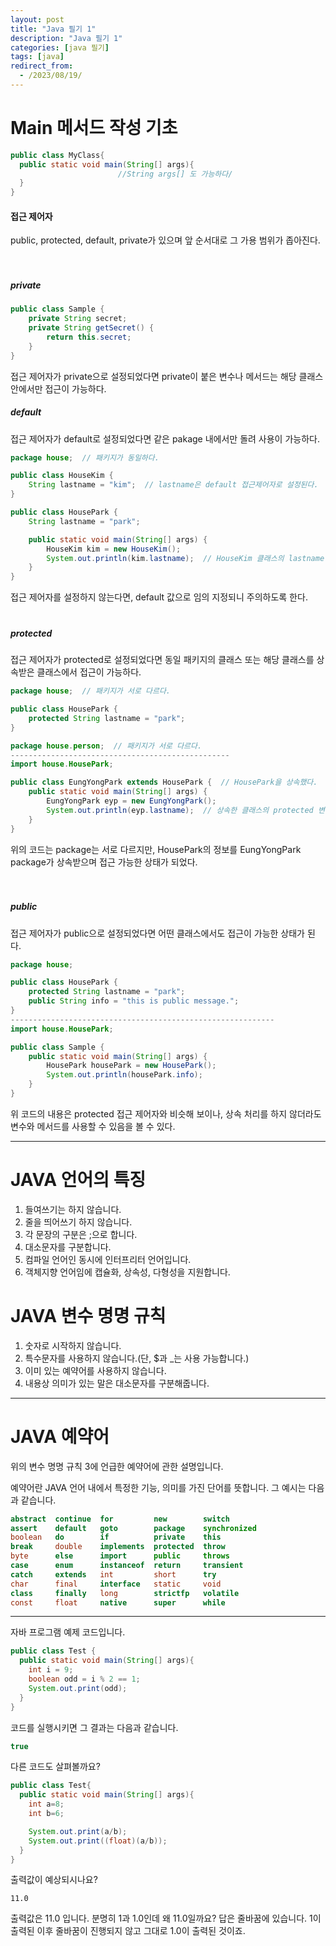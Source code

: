 ```yaml
---
layout: post
title: "Java 필기 1"
description: "Java 필기 1"
categories: [java 필기]
tags: [java]
redirect_from:
  - /2023/08/19/
---
```


# Main 메서드 작성 기초
```java
public class MyClass{
  public static void main(String[] args){
                        //String args[] 도 가능하다/
  }
}
```
#### 접근 제어자 
public, protected, default, private가 있으며 앞 순서대로 그 가용 범위가 좁아진다.

ㅤ
##### private
```java
public class Sample {
    private String secret;
    private String getSecret() {
        return this.secret;
    }
}
```
접근 제어자가 private으로 설정되었다면 private이 붙은 변수나 메서드는 해당 클래스 안에서만 접근이 가능하다.
ㅤ
ㅤ
ㅤ
##### default
접근 제어자가 default로 설정되었다면 같은 pakage 내에서만 돌려 사용이 가능하다.
```java
package house;  // 패키지가 동일하다.

public class HouseKim {
    String lastname = "kim";  // lastname은 default 접근제어자로 설정된다.
}

public class HousePark {
    String lastname = "park";

    public static void main(String[] args) {
        HouseKim kim = new HouseKim();
        System.out.println(kim.lastname);  // HouseKim 클래스의 lastname 변수를 사용할 수 있다.
    }
}
```
접근 제어자를 설정하지 않는다면, default 값으로 임의 지정되니 주의하도록 한다. 
ㅤ
ㅤ
ㅤ
##### protected
접근 제어자가 protected로 설정되었다면 동일 패키지의 클래스 또는 해당 클래스를 상속받은 클래스에서 접근이 가능하다.
```java
package house;  // 패키지가 서로 다르다.

public class HousePark {
    protected String lastname = "park";
}

package house.person;  // 패키지가 서로 다르다.
-------------------------------------------------
import house.HousePark;

public class EungYongPark extends HousePark {  // HousePark을 상속했다.
    public static void main(String[] args) {
        EungYongPark eyp = new EungYongPark();
        System.out.println(eyp.lastname);  // 상속한 클래스의 protected 변수는 접근이 가능하다.
    }
}
```
위의 코드는 package는 서로 다르지만, HousePark의 정보를 EungYongPark package가 상속받으며 접근 가능한 상태가 되었다.

ㅤ
ㅤ
##### public
접근 제어자가 public으로 설정되었다면 어떤 클래스에서도 접근이 가능한 상태가 된다.
```java
package house;

public class HousePark {
    protected String lastname = "park";
    public String info = "this is public message.";
}
-----------------------------------------------------------
import house.HousePark;

public class Sample {
    public static void main(String[] args) {
        HousePark housePark = new HousePark();
        System.out.println(housePark.info);
    }
}
```
위 코드의 내용은 protected 접근 제어자와 비슷해 보이나, 상속 처리를 하지 않더라도 변수와 메서드를 사용할 수 있음을 볼 수 있다.

---

# JAVA 언어의 특징
1. 들여쓰기는 하지 않습니다.
2. 줄을 띄어쓰기 하지 않습니다.
3. 각 문장의 구분은 ;으로 합니다.
4. 대소문자를 구분합니다.
5. 컴파일 언어인 동시에 인터프리터 언어입니다.
6. 객체지향 언어임에 캡슐화, 상속성, 다형성을 지원합니다.

# JAVA 변수 명명 규칙
1. 숫자로 시작하지 않습니다.
2. 특수문자를 사용하지 않습니다.(단, $과 _는 사용 가능합니다.)
3. 이미 있는 예약어를 사용하지 않습니다.
4. 내용상 의미가 있는 말은 대소문자를 구분해줍니다.


***

# JAVA 예약어
위의 변수 명명 규칙 3에 언급한 예약어에 관한 설명입니다. 

예약어란 JAVA 언어 내에서 특정한 기능, 의미를 가진 단어를 뜻합니다. 
그 예시는 다음과 같습니다. 
```java
abstract  continue  for         new        switch
assert    default   goto        package    synchronized
boolean   do        if          private    this
break     double    implements  protected  throw
byte      else      import      public     throws
case      enum      instanceof  return     transient
catch     extends   int         short      try
char      final     interface   static     void
class     finally   long        strictfp   volatile
const     float     native      super      while
```
***
자바 프로그램 예제 코드입니다.
```java
public class Test {
  public static void main(String[] args){
    int i = 9;
    boolean odd = i % 2 == 1;
    System.out.print(odd);
  }
}
```
코드를 실행시키면 그 결과는 다음과 같습니다.
```C++
true
``` 

다른 코드도 살펴볼까요?
```java
public class Test{
  public static void main(String[] args){
    int a=8;
    int b=6;

    System.out.print(a/b);
    System.out.print((float)(a/b));
  }
}
```
출력값이 예상되시나요?
```
11.0
```
출력값은 11.0 입니다. 분명히 1과 1.0인데 왜 11.0일까요?
답은 줄바꿈에 있습니다. 1이 출력된 이후 줄바꿈이 진행되지 않고 그대로 1.0이 출력된 것이죠.